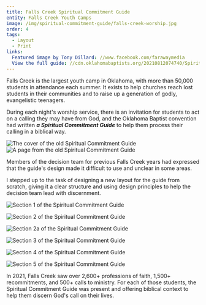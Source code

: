 ```yaml
---
title: Falls Creek Spiritual Commitment Guide
entity: Falls Creek Youth Camps
image: /img/spiritual-commitment-guide/falls-creek-worship.jpg
order: 4
tags:
  - Layout
  - Print
links:
  Featured image by Tony Dillard: //www.facebook.com/farawaymedia
  View the full guide: //cdn.oklahomabaptists.org/20210812074740/Spiritual-Commitment-Guide-2021.pdf
---
```


Falls Creek is the largest youth camp in Oklahoma, with more than 50,000 students in attendance each summer. It exists to help churches reach lost students in their communities and to raise up a generation of godly, evangelistic teenagers.

During each night's worship service, there is an invitation for students to act on a calling they may have from God, and the Oklahoma Baptist convention had written ***a Spiritual Commitment Guide*** to help them process their calling in a biblical way.

<div class="grid">
  <img src="/img/spiritual-commitment-guide/old-cover.jpg" alt="The cover of the old Spiritual Commitment Guide">
  <img src="/img/spiritual-commitment-guide/old-inside.jpg" alt="A page from the old Spiritual Commitment Guide">
  <p class="light-text">Members of the decision team for previous Falls Creek years had expressed that the guide's design made it difficult to use and unclear in some areas.</p>
</div>

I stepped up to the task of designing a new layout for the guide from scratch, giving it a clear structure and using design principles to help the decision team lead with discernment.

![Section 1 of the Spiritual Commitment Guide](/img/spiritual-commitment-guide/section-1.jpg)

![Section 2 of the Spiritual Commitment Guide](/img/spiritual-commitment-guide/section-2.jpg)

![Section 2a of the Spiritual Commitment Guide](/img/spiritual-commitment-guide/section-2a.jpg)

![Section 3 of the Spiritual Commitment Guide](/img/spiritual-commitment-guide/section-3.jpg)

![Section 4 of the Spiritual Commitment Guide](/img/spiritual-commitment-guide/section-4.jpg)

![Section 5 of the Spiritual Commitment Guide](/img/spiritual-commitment-guide/section-5.jpg)

In 2021, Falls Creek saw over 2,600+ professions of faith, 1,500+ recommitments, and 500+ calls to ministry. For each of those students, the Spiritual Commitment Guide was present and offering biblical context to help them discern God's call on their lives.
